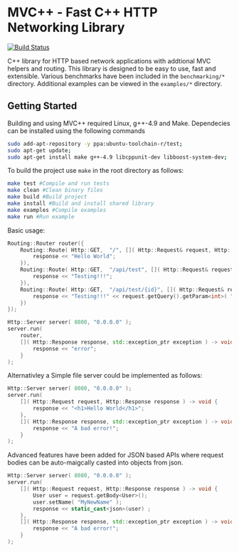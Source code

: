 # MVC++ - Fast C++ HTTP Networking Library
[![Build Status](https://travis-ci.org/lewisgcm/mvcpp.svg?branch=master)](https://travis-ci.org/lewisgcm/mvcpp)

C++ library for HTTP based network applications with addtional MVC helpers and routing.
This library is designed to be easy to use, fast and extensible.
Various benchmarks have been included in the `benchmarking/*` directory.
Additional examples can be viewed in the `examples/*` directory.

## Getting Started
Building and using MVC++ required Linux, g++-4.9 and Make.
Dependecies can be installed using the following commands
```bash
sudo add-apt-repository -y ppa:ubuntu-toolchain-r/test;
sudo apt-get update;
sudo apt-get install make g++-4.9 libcppunit-dev libboost-system-dev;
```

To build the project use `make` in the root directory as follows:
```bash
make test #Compile and run tests
make clean #Clean binary files
make build #Build project
make install #Build and install shared library
make examples #Compile examples
make run #Run example
```

Basic usage:
```C++
Routing::Router router({
    Routing::Route( Http::GET,  "/", []( Http::Request& request, Http::Response& response ) -> void {
        response << "Hello World";
    }),
    Routing::Route( Http::GET,  "/api/test", []( Http::Request& request, Http::Response& response ) -> void {
        response << "Testing!!!";
    }),
    Routing::Route( Http::GET,  "/api/test/{id}", []( Http::Request& request, Http::Response& response ) -> void {
        response << "Testing!!!" << request.getQuery().getParam<int>( "id" );
    })
});

Http::Server server( 8080, "0.0.0.0" );
server.run(
    router,
    []( Http::Response response, std::exception_ptr exception ) -> void {
        response << "error"; 
    }
);
```

Alternativley a Simple file server could be implemented as follows:
```C++
Http::Server server( 8080, "0.0.0.0" );
server.run(
    []( Http::Request request, Http::Response response ) -> void {
        response << "<h1>Hello World</h1>";
    },
    []( Http::Response response, std::exception_ptr exception ) -> void {
        response << "A bad error!";
    }
);
```

Advanced features have been added for JSON based APIs where request bodies can be auto-maigcally casted into objects from json.
```C++
Http::Server server( 8080, "0.0.0.0" );
server.run(
    []( Http::Request request, Http::Response response ) -> void {
        User user = request.getBody<User>();
        user.setName( "MyNewName" );
        response << static_cast<json>(user) ;
    },
    []( Http::Response response, std::exception_ptr exception ) -> void {
        response << "A bad error!";
    }
);
```
